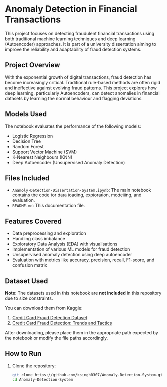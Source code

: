 # Anomaly Detection in Financial Transactions

This project focuses on detecting fraudulent financial transactions using both traditional machine learning techniques and deep learning (Autoencoder) approaches. It is part of a university dissertation aiming to improve the reliability and adaptability of fraud detection systems.


## Project Overview

With the exponential growth of digital transactions, fraud detection has become increasingly critical. Traditional rule-based methods are often rigid and ineffective against evolving fraud patterns. This project explores how deep learning, particularly Autoencoders, can detect anomalies in financial datasets by learning the normal behaviour and flagging deviations.


## Models Used

The notebook evaluates the performance of the following models:

- Logistic Regression
- Decision Tree
- Random Forest
- Support Vector Machine (SVM)
- K-Nearest Neighbours (KNN)
- Deep Autoencoder (Unsupervised Anomaly Detection)


## Files Included

- `Anamoly-Detection-Dissertation-System.ipynb`: The main notebook contains the code for data loading, exploration, modelling, and evaluation.
- `README.md`: This documentation file.


## Features Covered

- Data preprocessing and exploration
- Handling class imbalance
- Exploratory Data Analysis (EDA) with visualisations
- Implementation of various ML models for fraud detection
- Unsupervised anomaly detection using deep autoencoder
- Evaluation with metrics like accuracy, precision, recall, F1-score, and confusion matrix


## Dataset Used

**Note**: The datasets used in this notebook are **not included** in this repository due to size constraints.

You can download them from Kaggle:

1. [Credit Card Fraud Detection Dataset](https://www.kaggle.com/datasets/mlg-ulb/creditcardfraud)
2. [Credit Card Fraud Detection: Trends and Tactics](https://www.kaggle.com/datasets/richardlatimer/credit-card-fraud-detection-trends-and-tactics)

After downloading, please place them in the appropriate path expected by the notebook or modify the file paths accordingly.



## How to Run

1. Clone the repository:
   ```bash
   git clone https://github.com/ksingh0307/Anomaly-Detection-System.git
   cd Anomaly-Detection-System
